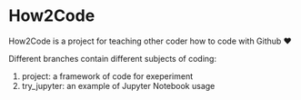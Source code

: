 # How2Code
How2Code is a project for teaching other coder how to code with Github ❤️

Different branches contain different subjects of coding:
1. project: a framework of code for exeperiment
2. try_jupyter: an example of Jupyter Notebook usage